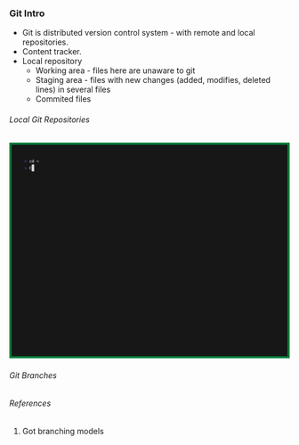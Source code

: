 ### Git Intro

* Git is distributed version control system - with remote and local repositories.
* Content tracker.
* Local repository
  * Working area - files here are unaware to git
  * Staging area - files with new changes (added, modifies, deleted lines) in several files
  * Commited files

###### Local Git Repositories

![1716918904065](image/CrashCourse/1716918904065.png)

###### Git Branches




###### References

1. Got branching models
